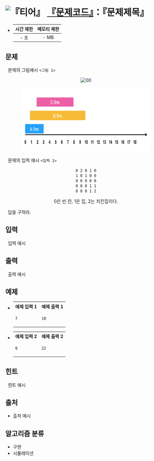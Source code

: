 # <img alt="『티어』" src="https://d2gd6pc034wcta.cloudfront.net/tier/5.svg" width="16" /> [『문제코드』](https://www.acmicpc.net/problem/『문제코드』)：『문제제목』

- | 시간 제한 | 메모리 제한 |
  | :-------: | :---------: |
  |   - 초    |    - MB     |

## 문제

&nbsp; 문제의 그림예시 `<그림 1>`

<p align=center>
<img src="./asset/00.png" alt="00" style="max-width: 50%; height: auto;" />
</p>

<p align=center>
<img src="./asset/1.png" alt="01" width="400" height="200" />
</p>

&nbsp; 문제의 입력 예시 `<입력 1>`

<div align=center>

```text
0 2 0 1 0
1 0 1 0 0
0 0 0 0 0
0 0 0 1 1
0 0 0 1 2
```

0은 빈 칸, 1은 집, 2는 치킨집이다.

</div>

&nbsp; 답을 구하라.

## 입력

&nbsp; 입력 예시

## 출력

&nbsp; 출력 예시

## 예제

- <table>
  <tr>
  <th>예제 입력 1</th>
  <th>예제 출력 1</th>
  </tr>
  <tr>
  <td valign="top">

  ```txt
  7
  ```

  </td>
  <td valign="top">

  ```txt
  10
  ```

  </td>
  </tr>
  </table>

- <table>
  <tr>
  <th>예제 입력 2</th>
  <th>예제 출력 2</th>
  </tr>
  <tr>
  <td valign="top">

  ```txt
  8
  ```

  </td>
  <td valign="top">

  ```txt
  22
  ```

  </td>
  </tr>
  </table>

## 힌트

&nbsp; 힌트 예시

## 출처

- 출처 예시

## 알고리즘 분류

- 구현
- 시뮬레이션
